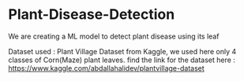 # Plant-Disease-Detection
We are creating a ML model to detect plant disease using its leaf

Dataset used : Plant Village Dataset from Kaggle, we used here only 4 classes of Corn(Maze) plant leaves.
find the link for the dataset here : https://www.kaggle.com/abdallahalidev/plantvillage-dataset
